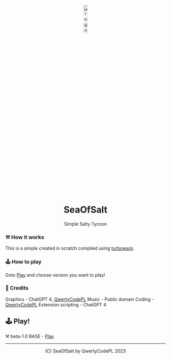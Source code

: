 
<p align="center">
<img src="https://sea0fsalt.github.io/logo.png" alt="logo" width="15%"/>
</p>

<h1 align="center">SeaOfSalt</h1>
<p align="center">Simple Salty Tycoon</p>

<div align="center">
</div>

### ⚒️ How it works
This is a simple created in scratch compiled using [turbowarp](https://turbowarp.org)

### 🕹️ How to play
Goto [Play](https://github.com/Sea0fSalt/SeaOfSalt/blob/main/README.md#%EF%B8%8F-play) and choose version you want to play!

### 📝 Credits
Graphics - ChatGPT 4, [QwertyCodePL](https://github.com/QwertyCodePL)
Music - Public domain
Coding - [QwertyCodePL](https://github.com/QwertyCodePL)
Extension scripting - ChatGPT 4

## 🕹️ Play!
⚒️ beta-1.0 BASE - [Play](https://sea0fsalt.github.io/play/SeaOfSalt_beta1.0.html)



<hr />

<p align="center">(C) SeaOfSalt by QwertyCodePL 2023</p>

